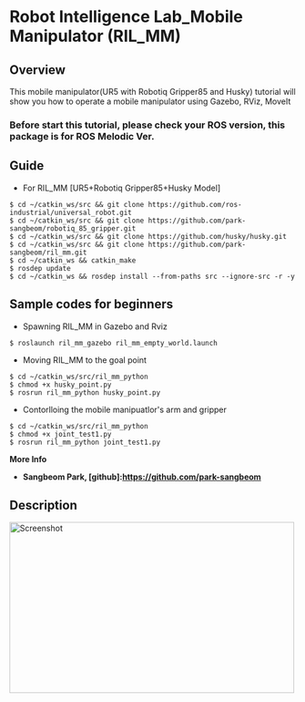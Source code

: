 # Robot Intelligence Lab_Mobile Manipulator (RIL_MM)
 
## Overview
This mobile manipulator(UR5 with Robotiq Gripper85 and Husky) tutorial will show you how to operate a mobile manipulator using Gazebo, RViz, MoveIt



### Before start this tutorial, please check your ROS version, this package is for ROS Melodic Ver.



## Guide

- For RIL_MM
[UR5+Robotiq Gripper85+Husky Model]  
```shell
$ cd ~/catkin_ws/src && git clone https://github.com/ros-industrial/universal_robot.git
$ cd ~/catkin_ws/src && git clone https://github.com/park-sangbeom/robotiq_85_gripper.git
$ cd ~/catkin_ws/src && git clone https://github.com/husky/husky.git
$ cd ~/catkin_ws/src && git clone https://github.com/park-sangbeom/ril_mm.git
$ cd ~/catkin_ws && catkin_make
$ rosdep update
$ cd ~/catkin_ws && rosdep install --from-paths src --ignore-src -r -y
```


## Sample codes for beginners 
- Spawning RIL_MM in Gazebo and Rviz 
```shell  
$ roslaunch ril_mm_gazebo ril_mm_empty_world.launch
```
- Moving RIL_MM to the goal point  
```shell 
$ cd ~/catkin_ws/src/ril_mm_python   
$ chmod +x husky_point.py
$ rosrun ril_mm_python husky_point.py 
```
- Contorlloing the mobile manipuatlor's arm and gripper   
```shell
$ cd ~/catkin_ws/src/ril_mm_python
$ chmod +x joint_test1.py
$ rosrun ril_mm_python joint_test1.py 
```

**More Info**   
- **Sangbeom Park, [github]:https://github.com/park-sangbeom**  



## Description    

<img width="500" height="300" src="https://user-images.githubusercontent.com/78074831/109133146-08b8df80-7798-11eb-98a7-53325b398b83.png"  alt="Screenshot" title="Screenshot">
